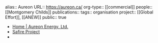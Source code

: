 alias:: Aureon
URL:: https://aureon.ca/
org-type:: [[commercial]] 
people:: [[Montgomery Childs]] 
publications:: 
tags:: organisation
project:: [[Global Effort]], [[ANEW]] 
public:: true

- [Home | Aureon Energy, Ltd.](https://aureon.ca/)
- [Safire Project](https://www.safireproject.com/)
-